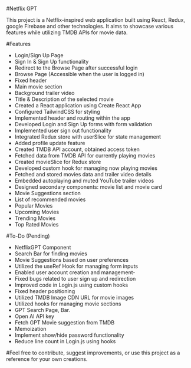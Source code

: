 #Netflix GPT

This project is a Netflix-inspired web application built using React, Redux, google Firebase and other technologies. It aims to showcase various features while utilizing TMDB APIs for movie data.

#Features
- Login/Sign Up Page
- Sign In & Sign Up functionality
- Redirect to the Browse Page after successful login
- Browse Page (Accessible when the user is logged in)
- Fixed header
- Main movie section
- Background trailer video
- Title & Description of the selected movie
- Created a React application using Create React App
- Configured TailwindCSS for styling
- Implemented header and routing within the app
- Developed Login and Sign Up forms with form validation
- Implemented user sign out functionality
- Integrated Redux store with userSlice for state management
- Added profile update feature
- Created TMDB API account, obtained access token
- Fetched data from TMDB API for currently playing movies
- Created movieSlice for Redux store
- Developed custom hook for managing now playing movies
- Fetched and stored movies data and trailer video details
- Embedded autoplaying and muted YouTube trailer videos
- Designed secondary components: movie list and movie card
- Movie Suggestions section
- List of recommended movies
- Popular Movies
- Upcoming Movies
- Trending Movies
- Top Rated Movies

#To-Do (Pending)

- NetflixGPT Component
- Search Bar for finding movies
- Movie Suggestions based on user preferences
- Utilized the useRef Hook for managing form inputs
- Enabled user account creation and management-
- Fixed bugs related to user sign up and redirection
- Improved code in Login.js using custom hooks
- Fixed header positioning 
- Utilized TMDB Image CDN URL for movie images
- Utilized hooks for managing movie sections
- GPT Search Page, Bar.
- Open AI API key
- Fetch GPT Movie suggestion from TMDB
- Memoization
- Implement show/hide password functionality
- Reduce line count in Login.js using hooks


#Feel free to contribute, suggest improvements, or use this project as a reference for your own creations.